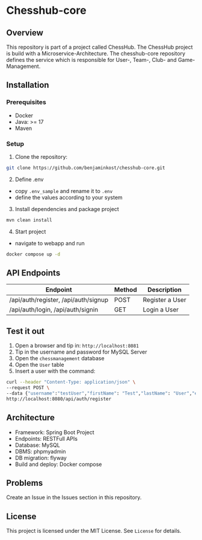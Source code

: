 # Chesshub-core
## Overview
This repository is part of a project called ChessHub. The ChessHub project is build with a Microservice-Architecture.
The chesshub-core repository defines the service which is responsible for User-, Team-, Club- and Game-Management. 
## Installation
### Prerequisites
- Docker
- Java: >= 17
- Maven
### Setup
1. Clone the repository:
```bash
git clone https://github.com/benjaminkost/chesshub-core.git
```

2. Define .env
- copy `.env_sample` and rename it to `.env`
- define the values according to your system

3. Install dependencies and package project
```bash
mvn clean install
```
4. Start project
- navigate to webapp and run
```bash
docker compose up -d
```
## API Endpoints

| Endpoint                             | Method | Description     |
| ------------------------------------ | ------ | --------------- |
| /api/auth/register, /api/auth/signup | POST   | Register a User |
| /api/auth/login, /api/auth/signin    | GET    | Login a User    |
## Test it out

1. Open a browser and tip in: `http://localhost:8081`
2. Tip in the username and password for MySQL Server
3. Open the `chessmanagement` database
4. Open the `User` table
5. Insert a user with the command:

```bash
curl --header "Content-Type: application/json" \
--request POST \
--data {"username":"testUser","firstName": "Test","lastName": "User","email": "mail@test-user.de","password": "password","phone": "+491234567890"} \
http://localhost:8080/api/auth/register
```
## Architecture
- Framework: Spring Boot Project
- Endpoints: RESTFull APIs
- Database: MySQL
- DBMS: phpmyadmin
- DB migration: flyway
- Build and deploy: Docker compose
## Problems
Create an Issue in the Issues section in this repository.
## License
This project is licensed under the MIT License. See `License` for details.
